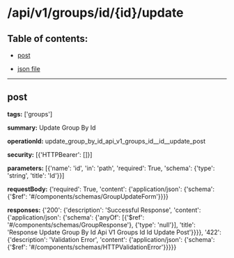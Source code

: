 # /api/v1/groups/id/{id}/update

## Table of contents:
- [post](#post)

- [json file](./_api_v1_groups_id_{id}_update.json)

---
<a name="post"></a>
## post

**tags:** ['groups']

**summary:** Update Group By Id

**operationId:** update_group_by_id_api_v1_groups_id__id__update_post

**security:** [{'HTTPBearer': []}]

**parameters:** [{'name': 'id', 'in': 'path', 'required': True, 'schema': {'type': 'string', 'title': 'Id'}}]

**requestBody:** {'required': True, 'content': {'application/json': {'schema': {'$ref': '#/components/schemas/GroupUpdateForm'}}}}

**responses:** {'200': {'description': 'Successful Response', 'content': {'application/json': {'schema': {'anyOf': [{'$ref': '#/components/schemas/GroupResponse'}, {'type': 'null'}], 'title': 'Response Update Group By Id Api V1 Groups Id  Id  Update Post'}}}}, '422': {'description': 'Validation Error', 'content': {'application/json': {'schema': {'$ref': '#/components/schemas/HTTPValidationError'}}}}}

